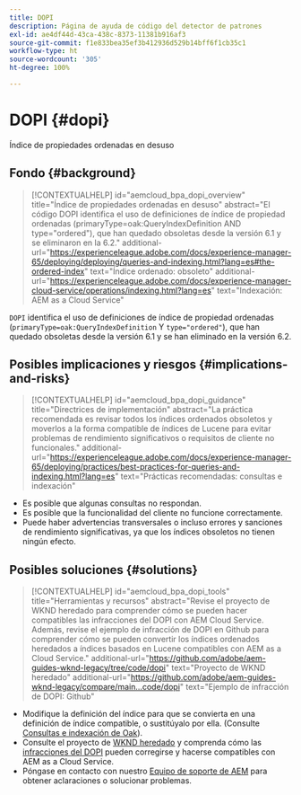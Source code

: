 ```yaml
---
title: DOPI
description: Página de ayuda de código del detector de patrones
exl-id: ae4df44d-43ca-438c-8373-11381b916af3
source-git-commit: f1e833bea35ef3b412936d529b14bff6f1cb35c1
workflow-type: ht
source-wordcount: '305'
ht-degree: 100%

---
```


# DOPI {#dopi}

Índice de propiedades ordenadas en desuso

## Fondo {#background}

>[!CONTEXTUALHELP]
>id="aemcloud_bpa_dopi_overview"
>title="Índice de propiedades ordenadas en desuso"
>abstract="El código DOPI identifica el uso de definiciones de índice de propiedad ordenadas (primaryType=oak:QueryIndexDefinition AND type=&quot;ordered&quot;), que han quedado obsoletas desde la versión 6.1 y se eliminaron en la 6.2."
>additional-url="https://experienceleague.adobe.com/docs/experience-manager-65/deploying/deploying/queries-and-indexing.html?lang=es#the-ordered-index" text="Índice ordenado: obsoleto"
>additional-url="https://experienceleague.adobe.com/docs/experience-manager-cloud-service/operations/indexing.html?lang=es" text="Indexación: AEM as a Cloud Service"

`DOPI` identifica el uso de definiciones de índice de propiedad ordenadas (`primaryType=oak:QueryIndexDefinition` Y `type="ordered"`), que han quedado obsoletas desde la versión 6.1 y se han eliminado en la versión 6.2.

## Posibles implicaciones y riesgos {#implications-and-risks}

>[!CONTEXTUALHELP]
>id="aemcloud_bpa_dopi_guidance"
>title="Directrices de implementación"
>abstract="La práctica recomendada es revisar todos los índices ordenados obsoletos y moverlos a la forma compatible de índices de Lucene para evitar problemas de rendimiento significativos o requisitos de cliente no funcionales."
>additional-url="https://experienceleague.adobe.com/docs/experience-manager-65/deploying/practices/best-practices-for-queries-and-indexing.html?lang=es" text="Prácticas recomendadas: consultas e indexación"

* Es posible que algunas consultas no respondan.
* Es posible que la funcionalidad del cliente no funcione correctamente.
* Puede haber advertencias transversales o incluso errores y sanciones de rendimiento significativas, ya que los índices obsoletos no tienen ningún efecto.

## Posibles soluciones {#solutions}

>[!CONTEXTUALHELP]
>id="aemcloud_bpa_dopi_tools"
>title="Herramientas y recursos"
>abstract="Revise el proyecto de WKND heredado para comprender cómo se pueden hacer compatibles las infracciones del DOPI con AEM Cloud Service. Además, revise el ejemplo de infracción de DOPI en Github para comprender cómo se pueden convertir los índices ordenados heredados a índices basados en Lucene compatibles con AEM as a Cloud Service."
>additional-url="https://github.com/adobe/aem-guides-wknd-legacy/tree/code/dopi" text="Proyecto de WKND heredado"
>additional-url="https://github.com/adobe/aem-guides-wknd-legacy/compare/main...code/dopi" text="Ejemplo de infracción de DOPI: Github"

* Modifique la definición del índice para que se convierta en una definición de índice compatible, o sustitúyalo por ella. (Consulte [Consultas e indexación de Oak](https://experienceleague.adobe.com/docs/experience-manager-65/deploying/deploying/queries-and-indexing.html?lang=es)).
* Consulte el proyecto de [WKND heredado](https://github.com/adobe/aem-guides-wknd-legacy/tree/code/dopi) y comprenda cómo las [infracciones del DOPI](https://github.com/adobe/aem-guides-wknd-legacy/compare/main...code/dopi) pueden corregirse y hacerse compatibles con AEM as a Cloud Service.
* Póngase en contacto con nuestro [Equipo de soporte de AEM](https://helpx.adobe.com/es/enterprise/using/support-for-experience-cloud.html) para obtener aclaraciones o solucionar problemas.
